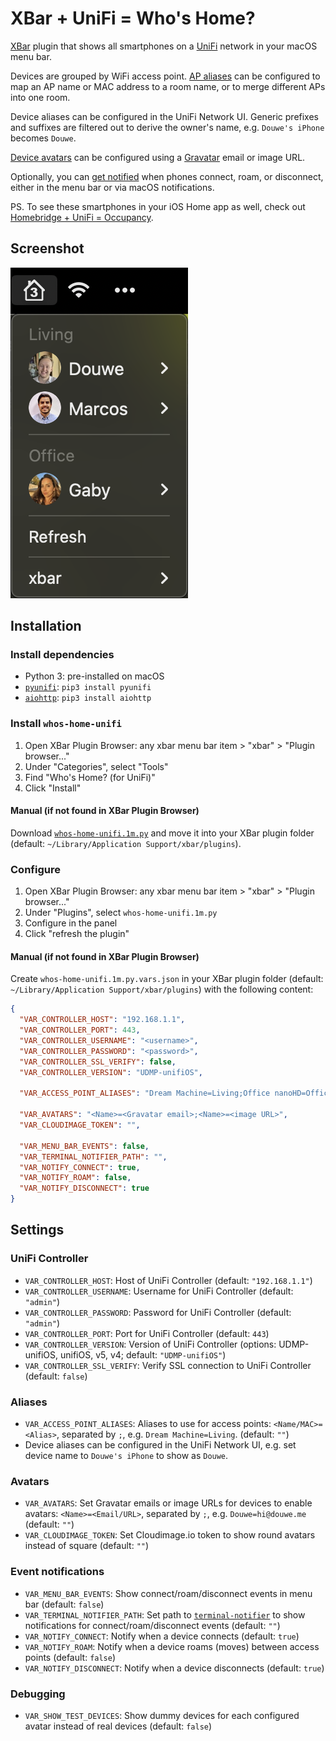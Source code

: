 # XBar + UniFi = Who's Home?

[XBar](https://xbarapp.com) plugin that shows all smartphones on a [UniFi](https://www.ui.com/wi-fi) network in your macOS menu bar.

Devices are grouped by WiFi access point.
[AP aliases](#aliases) can be configured to map an AP name or MAC address to a room name, or to merge different APs into one room.

Device aliases can be configured in the UniFi Network UI.
Generic prefixes and suffixes are filtered out to derive the owner's name, e.g. `Douwe's iPhone` becomes `Douwe`.

[Device avatars](#avatars) can be configured using a [Gravatar](https://gravatar.com) email or image URL.

Optionally, you can [get notified](#event-notifications) when phones connect, roam, or disconnect, either in the menu bar or via macOS notifications.

PS. To see these smartphones in your iOS Home app as well, check out [Homebridge + UniFi = Occupancy](https://github.com/DouweM/homebridge-unifi-occupancy).

## Screenshot

<img src="screenshot.png" width="284">

## Installation

### Install dependencies

- Python 3: pre-installed on macOS
- [`pyunifi`](https://pypi.org/project/pyunifi): `pip3 install pyunifi`
- [`aiohttp`](https://pypi.org/project/aiohttp): `pip3 install aiohttp`

### Install `whos-home-unifi`

1. Open XBar Plugin Browser: any xbar menu bar item > "xbar" > "Plugin browser..."
2. Under "Categories", select "Tools"
3. Find "Who's Home? (for UniFi)"
4. Click "Install"

#### Manual (if not found in XBar Plugin Browser)

Download [`whos-home-unifi.1m.py`](./whos-home-unifi.1m.py) and move it into your XBar plugin folder (default: `~/Library/Application Support/xbar/plugins`).

### Configure

1. Open XBar Plugin Browser: any xbar menu bar item > "xbar" > "Plugin browser..."
2. Under "Plugins", select `whos-home-unifi.1m.py`
3. Configure in the panel
4. Click "refresh the plugin"

#### Manual (if not found in XBar Plugin Browser)

Create `whos-home-unifi.1m.py.vars.json` in your XBar plugin folder (default: `~/Library/Application Support/xbar/plugins`) with the following content:

```json
{
  "VAR_CONTROLLER_HOST": "192.168.1.1",
  "VAR_CONTROLLER_PORT": 443,
  "VAR_CONTROLLER_USERNAME": "<username>",
  "VAR_CONTROLLER_PASSWORD": "<password>",
  "VAR_CONTROLLER_SSL_VERIFY": false,
  "VAR_CONTROLLER_VERSION": "UDMP-unifiOS",

  "VAR_ACCESS_POINT_ALIASES": "Dream Machine=Living;Office nanoHD=Office;Bedroom nanoHD=Bedroom;Roof FlexHD=Rooftop",

  "VAR_AVATARS": "<Name>=<Gravatar email>;<Name>=<image URL>",
  "VAR_CLOUDIMAGE_TOKEN": "",

  "VAR_MENU_BAR_EVENTS": false,
  "VAR_TERMINAL_NOTIFIER_PATH": "",
  "VAR_NOTIFY_CONNECT": true,
  "VAR_NOTIFY_ROAM": false,
  "VAR_NOTIFY_DISCONNECT": true
}
```

## Settings

### UniFi Controller
- `VAR_CONTROLLER_HOST`:        Host of UniFi Controller (default: `"192.168.1.1"`)
- `VAR_CONTROLLER_USERNAME`:    Username for UniFi Controller (default: `"admin"`)
- `VAR_CONTROLLER_PASSWORD`:    Password for UniFi Controller (default: `"admin"`)
- `VAR_CONTROLLER_PORT`:        Port for UniFi Controller (default: `443`)
- `VAR_CONTROLLER_VERSION`:     Version of UniFi Controller (options: UDMP-unifiOS, unifiOS, v5, v4; default: `"UDMP-unifiOS"`)
- `VAR_CONTROLLER_SSL_VERIFY`:  Verify SSL connection to UniFi Controller (default: `false`)

### Aliases
- `VAR_ACCESS_POINT_ALIASES`:   Aliases to use for access points: `<Name/MAC>=<Alias>`, separated by `;`, e.g. `Dream Machine=Living`. (default: `""`)
- Device aliases can be configured in the UniFi Network UI, e.g. set device name to `Douwe's iPhone` to show as `Douwe`.

### Avatars
- `VAR_AVATARS`:                Set Gravatar emails or image URLs for devices to enable avatars: `<Name>=<Email/URL>`, separated by `;`, e.g. `Douwe=hi@douwe.me` (default: `""`)
- `VAR_CLOUDIMAGE_TOKEN`:       Set Cloudimage.io token to show round avatars instead of square (default: `""`)

### Event notifications
- `VAR_MENU_BAR_EVENTS`:        Show connect/roam/disconnect events in menu bar (default: `false`)
- `VAR_TERMINAL_NOTIFIER_PATH`: Set path to [`terminal-notifier`](https://github.com/julienXX/terminal-notifier) to show notifications for connect/roam/disconnect events (default: `""`)
- `VAR_NOTIFY_CONNECT`:         Notify when a device connects (default: `true`)
- `VAR_NOTIFY_ROAM`:            Notify when a device roams (moves) between access points (default: `false`)
- `VAR_NOTIFY_DISCONNECT`:      Notify when a device disconnects (default: `true`)

### Debugging
- `VAR_SHOW_TEST_DEVICES`:      Show dummy devices for each configured avatar instead of real devices (default: `false`)
